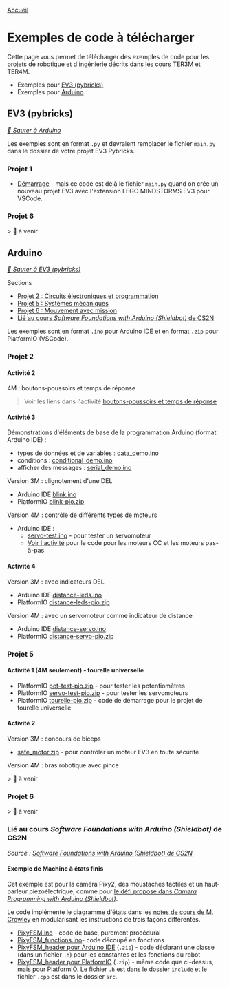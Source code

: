 <a href="../../index.md" target="_blank">Accueil</a>

# Exemples de code à télécharger

Cette page vous permet de télécharger des exemples de code pour les projets de robotique et d'ingénierie décrits dans les cours TER3M et TER4M.

- Exemples pour <a href="#ev3-pybricks" target="_blank">EV3 (pybricks)</a>
- Exemples pour <a href="#arduino" target="_blank">Arduino</a>

## EV3 (pybricks)

_<a href="#arduino" target="_blank">🔗 Sauter à Arduino</a>_

Les exemples sont en format `.py` et devraient remplacer le fichier `main.py` dans le dossier de votre projet EV3 Pybricks.

### Projet 1

- [Démarrage](./pybricks/starter.py) - mais ce code est déjà le fichier `main.py` quand on crée un nouveau projet EV3 avec l'extension LEGO MINDSTORMS EV3 pour VSCode.

### Projet 6

­> 🚧 à venir

## Arduino

_<a href="#ev3-pybricks" target="_blank">🔗 Sauter à EV3 (pybricks)</a>_

Sections

- <a href="#projet-2" target="_blank">Projet 2 : Circuits électroniques et programmation</a>
- <a href="#projet-5" target="_blank">Projet 5 : Systèmes mécaniques</a>
- <a href="#projet-6" target="_blank">Projet 6 : Mouvement avec mission</a>
- <a href="#lié-au-cours-software-foundations-with-arduino-shieldbot-de-cs2n" target="_blank">Lié au cours _Software Foundations with Arduino (Shieldbot)_ de CS2N</a>

Les exemples sont en format `.ino` pour Arduino IDE et en format `.zip` pour PlatformIO (VSCode).

### Projet 2

#### Activité 2

4M : boutons-poussoirs et temps de réponse

> Voir les liens dans l'activité <a href="../../p2-4m_act2.md" target="_blank">boutons-poussoirs et temps de réponse</a>

#### Activité 3

Démonstrations d'éléments de base de la programmation Arduino (format Arduino IDE) :

- types de données et de variables : [data_demo.ino](./arduinoide/data_demo.ino)
- conditions : [conditional_demo.ino](./arduinoide/conditional_demo.ino)
- afficher des messages : [serial_demo.ino](./arduinoide/serial_demo.ino)

Version 3M : clignotement d'une DEL

- Arduino IDE [blink.ino](./arduinoide/blink.ino)
- PlatformIO [blink-pio.zip](./platformio/blink-pio.zip)

Version 4M : contrôle de différents types de moteurs

- Arduino IDE :
  - [servo-test.ino](./arduinoide/servo-test.ino) - pour tester un servomoteur
  - <a href="../../p2-4m_act3.md" target="_blank">Voir l'activité</a> pour le code pour les moteurs CC et les moteurs pas-à-pas

#### Activité 4

Version 3M : avec indicateurs DEL

- Arduino IDE [distance-leds.ino](./arduinoide/distance-leds.ino)
- PlatformIO [distance-leds-pio.zip](./platformio/distance-leds-pio.zip)

Version 4M : avec un servomoteur comme indicateur de distance

- Arduino IDE [distance-servo.ino](./arduinoide/distance-servo.ino)
- PlatformIO [distance-servo-pio.zip](./platformio/distance-servo-pio.zip)

### Projet 5

#### Activité 1 (4M seulement) - tourelle universelle

- PlatformIO [pot-test-pio.zip](./platformio/pot-test-pio.zip) - pour tester les potentiomètres
- PlatformIO [servo-test-pio.zip](./platformio/servo-test-pio.zip) - pour tester les servomoteurs
- PlatformIO [tourelle-pio.zip](./platformio/tourelle-pio.zip) - code de démarrage pour le projet de tourelle universelle

#### Activité 2

Version 3M : concours de biceps

- [safe_motor.zip](./pybricks/safe_motor.zip) - pour contrôler un moteur EV3 en toute sécurité

Version 4M : bras robotique avec pince

­> 🚧 à venir

### Projet 6

­> 🚧 à venir


### Lié au cours _Software Foundations with Arduino (Shieldbot)_ de CS2N

_Source : <a href="https://www.cs2n.org/u/track_progress?id=290" target="_blank">Software Foundations with Arduino (Shieldbot) de CS2N</a>_

#### Exemple de Machine à états finis

Cet exemple est pour la caméra Pixy2, des moustaches tactiles et un haut-parleur piezoélectrique, comme pour <a href="https://www.cs2n.org/u/mp/badge_pages/233" target="_blank">le défi proposé dans _Camera Programming with Arduino (Shieldbot)_</a>. 

Le code implémente le diagramme d'états dans les <a href="https://docs.google.com/document/d/1LxZwPFYOOgUi6hL9_VkzVpgnHcKnO2U3EskbVziUh4s/view" target="_blank">notes de cours de M. Crowley</a> en modularisant les instructions de trois façons différentes.

- [PixyFSM.ino](./arduinoide/PixyFSM.ino) - code de base, purement procédural
- [PixyFSM_functions.ino](./arduinoide/PixyFSM_functions.ino)- code découpé en fonctions
- [PixyFSM_header pour Arduino IDE](./arduinoide/PixyFSM_header.zip) (`.zip`) - code déclarant une classe (dans un fichier `.h`) pour les constantes et les fonctions du robot
- [PixyFSM_header pour PlatformIO](./platformio/PixyFSM-header-pio.zip) (`.zip`) - même code que ci-dessus, mais pour PlatformIO. Le fichier `.h` est dans le dossier `include` et le fichier `.cpp` est dans le dossier `src`.
